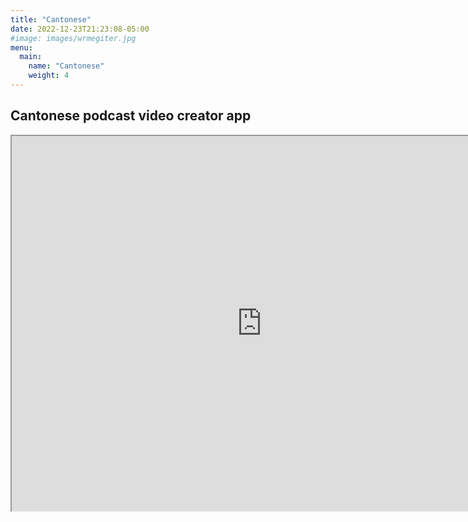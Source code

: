```yaml
---
title: "Cantonese"
date: 2022-12-23T21:23:08-05:00
#image: images/wrmegiter.jpg
menu:
  main:
    name: "Cantonese"
    weight: 4
---
```


## Cantonese podcast video creator app

<iframe width="800" height="600" src="https://mrisdal-canto-podcast-creator-create-podcast-oselu7.streamlit.app/?embedded=true"></iframe>